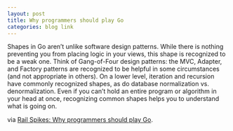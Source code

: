 ```yaml
---
layout: post
title: Why programmers should play Go
categories: blog link
---
```

Shapes in Go aren’t unlike software design patterns. While there is nothing preventing you from placing logic in your views, this shape is recognized to be a weak one. Think of Gang-of-Four design patterns: the MVC, Adapter, and Factory patterns are recognized to be helpful in some circumstances (and not appropriate in others). On a lower level, iteration and recursion have commonly recognized shapes, as do database normalization vs. denormalization. Even if you can’t hold an entire program or algorithm in your head at once, recognizing common shapes helps you to understand what is going on.

via <a href="http://railspikes.com/2008/7/14/why-programmers-should-play-go">Rail Spikes: Why programmers should play Go</a>.
